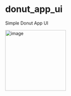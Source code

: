 # donut_app_ui

Simple Donut App UI


<img width="194" alt="image" src="https://user-images.githubusercontent.com/114337820/210040626-52cfff2d-283a-4ef3-b1ec-94f42ebbec5d.png">



